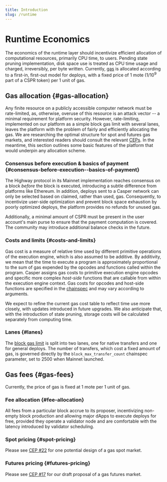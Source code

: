 ```yaml
---
title: Introduction
slug: /runtime
---
```


# Runtime Economics

The economics of the runtime layer should incentivize efficient allocation of computational resources, primarily CPU time, to users. Pending state pruning implementation, disk space use is treated as CPU time usage and charged, irreversibly, per byte written. Currently, [gas](/concepts/economics/gas-concepts) is allocated according to a first-in, first-out model for deploys, with a fixed price of 1 mote (1/10<sup>9</sup> part of a CSPR token) per 1 unit of gas.

## Gas allocation {#gas-allocation}

Any finite resource on a publicly accessible computer network must be rate-limited, as, otherwise, overuse of this resource is an attack vector \-- a minimal requirement for platform security. However, rate-limiting, implemented on our platform as a simple block gas limit with several lanes, leaves the platform with the problem of fairly and efficiently allocating the gas. We are researching the optimal structure for spot and futures gas markets, and interested readers should consult the relevant [CEPs](https://github.com/casper-network/ceps). In the meantime, this section outlines some basic features of the platform that would underpin any allocation scheme.

### Consensus before execution & basics of payment {#consensus-before-execution--basics-of-payment}

The Highway protocol in its Mainnet implementation reaches consensus on a block _before_ the block is executed, introducing a subtle difference from platforms like Ethereum. In addition, deploys sent to a Casper network can only be selected based on claimed, rather than used, gas. Consequently, to incentivize user-side optimization and prevent block space exhaustion by poorly optimized deploys, the platform provides no refunds for unused gas.

Additionally, a minimal amount of CSPR must be present in the user account's main purse to ensure that the payment computation is covered. The community may introduce additional balance checks in the future.

### Costs and limits {#costs-and-limits}

Gas cost is a measure of relative time used by different primitive operations of the execution engine, which is also assumed to be additive. By additivity, we mean that the time to execute a program is approximately proportional to the sum of gas expended by the opcodes and functions called within the program. Casper assigns gas costs to primitive execution engine opcodes and specific more complex _host-side_ functions that are callable from within the execution engine context. Gas costs for opcodes and host-side functions are specified in the [chainspec](/concepts/glossary/C/#chainspec) and may vary according to arguments.

We expect to refine the current gas cost table to reflect time use more closely, with updates introduced in future upgrades. We also anticipate that, with the introduction of state pruning, storage costs will be calculated separately from computing time.

### Lanes {#lanes}

The [block gas limit](https://github.com/casper-network/casper-node/blob/b94c4f79ac4ca00e996c418dcc3a98607779a193/resources/production/chainspec.toml#L96-L97) is split into two lanes, one for native transfers and one for general deploys. The number of transfers, which cost a fixed amount of gas, is governed directly by the `block_max_transfer_count` chainspec parameter, set to 2500 when Mainnet launched.

## Gas fees {#gas-fees}

Currently, the price of gas is fixed at 1 mote per 1 unit of gas.

### Fee allocation {#fee-allocation}

All fees from a particular block accrue to its proposer, incentivizing non-empty block production and allowing major dApps to execute deploys for free, provided they operate a validator node and are comfortable with the latency introduced by validator scheduling.

### Spot pricing {#spot-pricing}

Please see [CEP #22](https://github.com/casper-network/ceps/pull/22) for one potential design of a gas spot market.

### Futures pricing {#futures-pricing}

Please see [CEP #17](https://github.com/casper-network/ceps/pull/17) for our draft proposal of a gas futures market.
